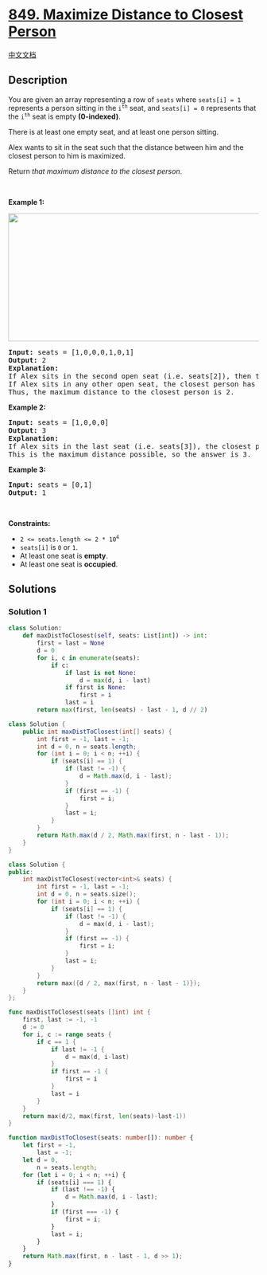 # [849. Maximize Distance to Closest Person](https://leetcode.com/problems/maximize-distance-to-closest-person)

[中文文档](./solution/0800-0899/0849.Maximize%20Distance%20to%20Closest%20Person/README.md)

<!-- tags:Array -->

## Description

<p>You are given an array representing a row of <code>seats</code> where <code>seats[i] = 1</code> represents a person sitting in the <code>i<sup>th</sup></code> seat, and <code>seats[i] = 0</code> represents that the <code>i<sup>th</sup></code> seat is empty <strong>(0-indexed)</strong>.</p>

<p>There is at least one empty seat, and at least one person sitting.</p>

<p>Alex wants to sit in the seat such that the distance between him and the closest person to him is maximized.&nbsp;</p>

<p>Return <em>that maximum distance to the closest person</em>.</p>

<p>&nbsp;</p>
<p><strong class="example">Example 1:</strong></p>
<img alt="" src="./images/distance.jpg" style="width: 650px; height: 257px;" />
<pre>
<strong>Input:</strong> seats = [1,0,0,0,1,0,1]
<strong>Output:</strong> 2
<strong>Explanation: </strong>
If Alex sits in the second open seat (i.e. seats[2]), then the closest person has distance 2.
If Alex sits in any other open seat, the closest person has distance 1.
Thus, the maximum distance to the closest person is 2.
</pre>

<p><strong class="example">Example 2:</strong></p>

<pre>
<strong>Input:</strong> seats = [1,0,0,0]
<strong>Output:</strong> 3
<strong>Explanation: </strong>
If Alex sits in the last seat (i.e. seats[3]), the closest person is 3 seats away.
This is the maximum distance possible, so the answer is 3.
</pre>

<p><strong class="example">Example 3:</strong></p>

<pre>
<strong>Input:</strong> seats = [0,1]
<strong>Output:</strong> 1
</pre>

<p>&nbsp;</p>
<p><strong>Constraints:</strong></p>

<ul>
	<li><code>2 &lt;= seats.length &lt;= 2 * 10<sup>4</sup></code></li>
	<li><code>seats[i]</code>&nbsp;is <code>0</code> or&nbsp;<code>1</code>.</li>
	<li>At least one seat is <strong>empty</strong>.</li>
	<li>At least one seat is <strong>occupied</strong>.</li>
</ul>

## Solutions

### Solution 1

<!-- tabs:start -->

```python
class Solution:
    def maxDistToClosest(self, seats: List[int]) -> int:
        first = last = None
        d = 0
        for i, c in enumerate(seats):
            if c:
                if last is not None:
                    d = max(d, i - last)
                if first is None:
                    first = i
                last = i
        return max(first, len(seats) - last - 1, d // 2)
```

```java
class Solution {
    public int maxDistToClosest(int[] seats) {
        int first = -1, last = -1;
        int d = 0, n = seats.length;
        for (int i = 0; i < n; ++i) {
            if (seats[i] == 1) {
                if (last != -1) {
                    d = Math.max(d, i - last);
                }
                if (first == -1) {
                    first = i;
                }
                last = i;
            }
        }
        return Math.max(d / 2, Math.max(first, n - last - 1));
    }
}
```

```cpp
class Solution {
public:
    int maxDistToClosest(vector<int>& seats) {
        int first = -1, last = -1;
        int d = 0, n = seats.size();
        for (int i = 0; i < n; ++i) {
            if (seats[i] == 1) {
                if (last != -1) {
                    d = max(d, i - last);
                }
                if (first == -1) {
                    first = i;
                }
                last = i;
            }
        }
        return max({d / 2, max(first, n - last - 1)});
    }
};
```

```go
func maxDistToClosest(seats []int) int {
	first, last := -1, -1
	d := 0
	for i, c := range seats {
		if c == 1 {
			if last != -1 {
				d = max(d, i-last)
			}
			if first == -1 {
				first = i
			}
			last = i
		}
	}
	return max(d/2, max(first, len(seats)-last-1))
}
```

```ts
function maxDistToClosest(seats: number[]): number {
    let first = -1,
        last = -1;
    let d = 0,
        n = seats.length;
    for (let i = 0; i < n; ++i) {
        if (seats[i] === 1) {
            if (last !== -1) {
                d = Math.max(d, i - last);
            }
            if (first === -1) {
                first = i;
            }
            last = i;
        }
    }
    return Math.max(first, n - last - 1, d >> 1);
}
```

<!-- tabs:end -->

<!-- end -->
